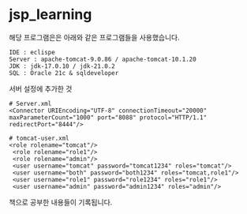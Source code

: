 # jsp_learning

해당 프로그램은은 아래와 같은 프로그램들을 사용했습니다.

    IDE : eclispe
    Server : apache-tomcat-9.0.86 / apache-tomcat-10.1.20
    JDK : jdk-17.0.10 / jdk-21.0.2
    SQL : Oracle 21c & sqldeveloper

서버 설정에 추가한 것 
    
    # Server.xml
    <Connector URIEncoding="UTF-8" connectionTimeout="20000" maxParameterCount="1000" port="8088" protocol="HTTP/1.1" redirectPort="8444"/>

    # tomcat-user.xml
    <role rolename="tomcat"/>
  	 <role rolename="role1"/>
  	 <role rolename="admin"/>
  	 <user username="tomcat" password="tomcat1234" roles="tomcat"/>
  	 <user username="both" password="both1234" roles="tomcat,role1"/>
  	 <user username="role1" password="role1234" roles="role1"/>
  	 <user username="admin" password="admin1234" roles="admin"/>

책으로 공부한 내용들이 기록됩니다.

